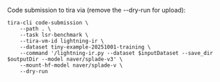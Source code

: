 
Code submission to tira via (remove the --dry-run for upload):

```
tira-cli code-submission \
    --path . \
    --task lsr-benchmark \
    --tira-vm-id lightning-ir \
    --dataset tiny-example-20251001-training \
    --command '/lightning-ir.py --dataset $inputDataset --save_dir $outputDir --model naver/splade-v3' \
    --mount-hf-model naver/splade-v \
    --dry-run
```

